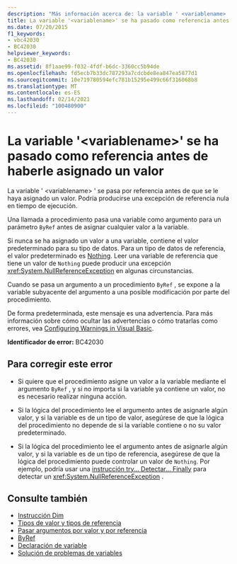 ```yaml
---
description: "Más información acerca de: la variable ' <variablename> ' se pasa por referencia antes de que se le haya asignado un valor"
title: La variable '<variablename>' se ha pasado como referencia antes de haberle asignado un valor
ms.date: 07/20/2015
f1_keywords:
- vbc42030
- BC42030
helpviewer_keywords:
- BC42030
ms.assetid: 8f1aae99-f032-4fdf-b6dc-3360cc5b94de
ms.openlocfilehash: fd5ecb7b33dc787293a7cdcbde8ea847ea5877d1
ms.sourcegitcommit: 10e719780594efc781b15295e499c66f316068b8
ms.translationtype: MT
ms.contentlocale: es-ES
ms.lasthandoff: 02/14/2021
ms.locfileid: "100480900"
---
```

# <a name="variable-variablename-is-passed-by-reference-before-it-has-been-assigned-a-value"></a>La variable '\<variablename>' se ha pasado como referencia antes de haberle asignado un valor

La variable ' \<variablename> ' se pasa por referencia antes de que se le haya asignado un valor. Podría producirse una excepción de referencia nula en tiempo de ejecución.  
  
 Una llamada a procedimiento pasa una variable como argumento para un parámetro `ByRef` antes de asignar cualquier valor a la variable.  
  
 Si nunca se ha asignado un valor a una variable, contiene el valor predeterminado para su tipo de datos. Para un tipo de datos de referencia, el valor predeterminado es [Nothing](../language-reference/nothing.md). Leer una variable de referencia que tiene un valor de `Nothing` puede producir una excepción <xref:System.NullReferenceException> en algunas circunstancias.  
  
 Cuando se pasa un argumento a un procedimiento `ByRef` , se expone a la variable subyacente del argumento a una posible modificación por parte del procedimiento.  
  
 De forma predeterminada, este mensaje es una advertencia. Para más información sobre cómo ocultar las advertencias o cómo tratarlas como errores, vea [Configuring Warnings in Visual Basic](/visualstudio/ide/configuring-warnings-in-visual-basic).  
  
 **Identificador de error:** BC42030  
  
## <a name="to-correct-this-error"></a>Para corregir este error  
  
- Si quiere que el procedimiento asigne un valor a la variable mediante el argumento `ByRef` , y si no importa si la variable ya contiene un valor, no es necesario realizar ninguna acción.  
  
- Si la lógica del procedimiento lee el argumento antes de asignarle algún valor, y si la variable es de un tipo de valor, asegúrese de que la lógica del procedimiento no depende de si la variable contiene o no su valor predeterminado.  
  
- Si la lógica del procedimiento lee el argumento antes de asignarle algún valor, y si la variable es de un tipo de referencia, asegúrese de que la lógica del procedimiento puede controlar un valor de `Nothing`. Por ejemplo, podría usar una [instrucción try... Detectar... Finally](../language-reference/statements/try-catch-finally-statement.md) para detectar un <xref:System.NullReferenceException> .  
  
## <a name="see-also"></a>Consulte también

- [Instrucción Dim](../language-reference/statements/dim-statement.md)
- [Tipos de valor y tipos de referencia](../programming-guide/language-features/data-types/value-types-and-reference-types.md)
- [Pasar argumentos por valor y por referencia](../programming-guide/language-features/procedures/passing-arguments-by-value-and-by-reference.md)
- [ByRef](../language-reference/modifiers/byref.md)
- [Declaración de variable](../programming-guide/language-features/variables/variable-declaration.md)
- [Solución de problemas de variables](../programming-guide/language-features/variables/troubleshooting-variables.md)
